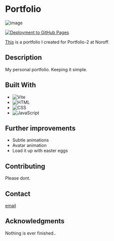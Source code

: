 # Portfolio

![image](https://github.com/donnybrilliant/portfolio/blob/main/assets/portfolio-header.png)

[![Deployment to GitHub Pages](https://github.com/donnybrilliant/portfolio/actions/workflows/deploy.yml/badge.svg)](https://github.com/donnybrilliant/portfolio/actions/workflows/deploy.yml)

[This](https://donnybrilliant.github.io/portfolio/) is a portfolio I created for Portfolio-2 at Noroff.

## Description

My personal portfolio.
Keeping it simple.

## Built With

- ![Vite](https://img.shields.io/badge/Vite-646CFF.svg?style=for-the-badge&logo=Vite&logoColor=white)
- ![HTML](https://img.shields.io/badge/HTML5-E34F26.svg?style=for-the-badge&logo=HTML5&logoColor=white)
- ![CSS](https://img.shields.io/badge/CSS3-1572B6.svg?style=for-the-badge&logo=CSS3&logoColor=white)
- ![JavaScript](https://img.shields.io/badge/JavaScript-F7DF1E.svg?style=for-the-badge&logo=JavaScript&logoColor=black)

## Further improvements

- Subtle animations
- Avatar animation
- Load it up with easter eggs

## Contributing

Please dont.

## Contact

[email](mailto:daniel.vier@gmail.com)

## Acknowledgments

Nothing is ever finished..
